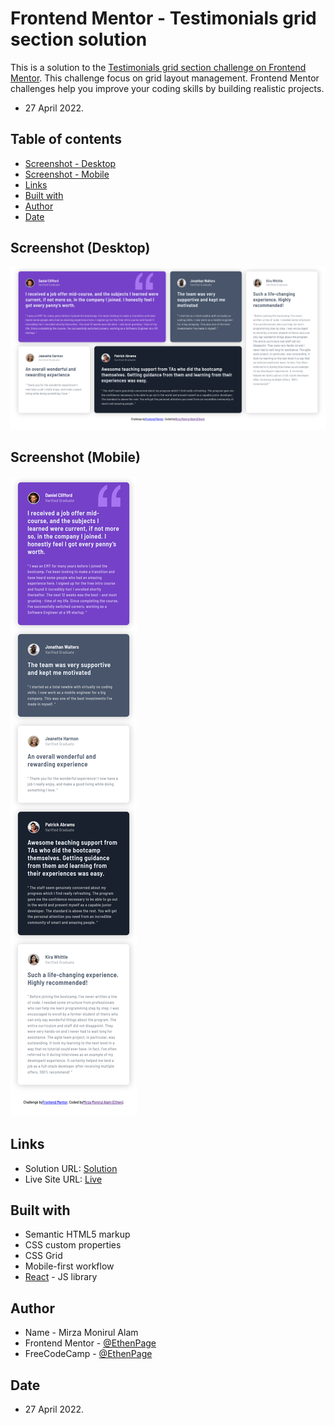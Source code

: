 # Frontend Mentor - Testimonials grid section solution

This is a solution to the [Testimonials grid section challenge on Frontend Mentor](https://www.frontendmentor.io/challenges/testimonials-grid-section-Nnw6J7Un7). This challenge focus on grid layout management. Frontend Mentor challenges help you improve your coding skills by building realistic projects.

- 27 April 2022.

## Table of contents

- [Screenshot - Desktop](#screenshot-desktop)
- [Screenshot - Mobile](#screenshot-mobile)
- [Links](#links)
- [Built with](#built-with)
- [Author](#author)
- [Date](#date)

## Screenshot (Desktop)

![](./desktop.png)

## Screenshot (Mobile)

![](./mobile.png)

## Links

- Solution URL: [Solution](https://your-solution-url.com)
- Live Site URL: [Live](https://ethenpage.github.io/grid-practice/)

## Built with

- Semantic HTML5 markup
- CSS custom properties
- CSS Grid
- Mobile-first workflow
- [React](https://reactjs.org/) - JS library

## Author

- Name - Mirza Monirul Alam
- Frontend Mentor - [@EthenPage](https://www.frontendmentor.io/profile/ethenpage)
- FreeCodeCamp - [@EthenPage](https://www.freecodecamp.org/EthenPage)

## Date

- 27 April 2022.
